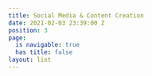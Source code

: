 ```yaml
---
title: Social Media & Content Creation
date: 2021-02-03 23:39:00 Z
position: 3
page:
  is navigable: true
  has title: false
layout: list
---
```



